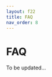 ```yaml
---
layout: f22
title: FAQ
nav_order: 8
---
```


# FAQ

To be updated...

<!-- # For Current Students

## Quiz

Q: Is the quiz open-book or closed book?
{: .fw-700 }

A: It’s open-book. Though you might have a hard time answering them if you don’t know and understand the content.

Q: Will the correct answers of quizzes and explanations be provided? Should I ask on Piazza if I have any doubts about the quiz?
{: .fw-700 }

A: You’ll get to see answers to the quiz post the deadline. If you have any questions feel free to ask them afterwards.

## Project

Q: How can we access the sample solutions? I don't think my code is the best and want to look into some references.
{: .fw-700 }

A: You’ll need to come to OH to discuss that.

## AIV

Q: Can we use some portion of the official docs for the library? 
{: .fw-700 }

A: All official docs are fair game to students, and we **expect** you to use them as you work on the assignments. Please, however, add any references to the docs if they include more than 2-3 lines of sample code that you are pulling from. It helps us attribute your code to the right location.


Q: Can we use such and such Medium articles?
{: .fw-700 }

A: It depends. You should ask us on Piazza if you have any questions. In general, the rule of thumb is that, if the page contains more than 2-3 lines of real code, I'd **avoid** it. **The official docs, coupled with the primers,** should be enough for most assignments. 

Note: **You should always write your code from scratch in this course, copying as little code as possible. If you have general concept questions,** say "why is this particular thing the way it is", these are wonderful Piazza questions! Please ask them, as we love to answer those questions!

Q: I'm stuck on some error message. Can I cite the resource that helped me out of it? 
{: .fw-700 }

A: Yes. You're allowed to search error messages and use their results to help you out. **You will need to cite any and all such resources of that type.** We understand that using such resources is recommended for this approach, but we also would like to remind you to make it clear wherever you are taking this code from and to take the time to **understand why it works,** as that can be very important for future solutions. **The projects on this course build on one another conceptually–not understanding some tool will come back to haunt you later on.**
 
Q: What is checked for an AIV? 
{: .fw-700 }

A: All submissions are checked, not just the last submission.

Q: Some algorithms usually have a single type of implementation. If the majority have implemented it similarly, will it be an AIV?
{: .fw-700 }

A: In our experience, this is not the case. Given that we ask for variations on these algorithms, students tend to implement these variations rather differently. While the high-level idea might be the same, the exact lines of code you'll put in to solve that problem will be different enough for AIV purposes.

Q: ​​If I looked up the official document of Pandas to find the right function to use, for instance, the conversion of timestamp, we shall include the document in the reference if we take more than 2-3 lines from the documentation. But I basically just looked at the examples of functions and learned about their use. Do I need to include the official doc in my reference in this case?
{: .fw-700 }

A: Usually, unless you actually use more than 2-3 lines of the code from examples or illustrations of official documents, you do not need to cite them in references as you are expected to look up the definitions of APIs and functions using the official docs. 

Q: ​​Will using only one line of code from an online resource cause an AIV?
{: .fw-700 }

A: If you put it in references and cite it accordingly you should be fine.

Q: If I looked up some functions in the Numpy documentation to know how to use the function, I don't need to add it to the reference, right?
{: .fw-700 }

A: You don’t need to.

Q: I submitted the project but forgot to add the source of a Medium article I referred to. My code is quite similar to the one in that article despite some subtle differences. Should I re-submit the project with the reference file?
{: .fw-700 }

A: Yes, please.

## Grade
Q: Will a grade scale be officially released for the course (the numeric cutoffs for each letter grade)?
{: .fw-700 }

A: We don’t release one, namely as it depends on the distribution of grades in a single semester.

Q: I saw the requirements to get a pass grade in this course:
{: .fw-700 }

![P/NP Image]({{ site.baseurl }}{{ page.subpath }}/assets/images/p-np-image.png)
{: style="max-width: 800px"}

Does that mean that none of the quiz scores count for the grade? Also, are the scores for other projects beside project 6 and 7 count for the grade?
{: .fw-700 }

A: To clarify:
1. These are requirements **in addition** to getting a passing grade in the class. Thus, you'll need to get at least the grade that your program specifies as a pass to pass the course (usually close to a C-, but check with your program for specifics).

2. Quiz scores count for your grade, so they'll be important to passing due to the above grade requirement.

3. As stated in the snipped you have posted, you need to get a non-zero grade on each project to pass, beyond the grade requirement.

## OPE

Q: What is an OPE?
{: .fw-700 }

A: Online Programming Exercise

Q: In this week's OPE, in our group, not everyone gets to play a different role. Is this to be expected?
{: .fw-700 }

A: Yes. It's meant to simulate a realistic environment, where everyone does not always have a role.

Q: Do we have access to past OPE questions after our session and time in the future?
{: .fw-700 }

A: You can always download the OPE questions if you submitted them on Sail(), but otherwise no.

Q: ​​I missed the OPE. Could the questions which were asked during the OPE be shared after the deadlines so that I can practice on my own?
{: .fw-700 }

A: The goal of OPE is to test your collaborative skills, so it doesn’t make sense for you to do it alone. I don’t think you should worry about practicing questions because each OPE is on different topics and the Primers provide enough practice.

## TA/RA Opportunities

Q: I am interested in becoming a TA for the next semester. When will the opportunity become available and what do I do to prepare myself to be considered?
{: .fw-700 }

A: An announcement for TA positions will be posted on Piazza during the last few weeks of the course. We are looking for students who are both exceptional academically and enthusiastic to help other students succeed. To be a potential candidate, you should excel in the course and be an active member on Piazza answering public questions and/or offering complementary. These are two important factors to be considered for the TA position.

Q: I am interested in becoming a RA for the next semester. When will the opportunity become available and what do I do to prepare myself to be considered?
{: .fw-700 }

A: An RA’s duty is to assist with course development and other course-related research activities. RA positions are not available every semester, but keep an eye out for future opportunities should one arise.

# For Incoming or Prospective Students

Q: Where do I find information about the course content?
{: .fw-700 }

A: To find information about the course content including learning objectives, project descriptions, and conceptual topics, please see the Syllabus.

Q: I’m not sure if I have met the prerequisites of the course. Where do I find the course prerequisites and how do I prepare for them?
{: .fw-700 }

A: Please find the prerequisites under Syllabus/Overview. Also, feel free to check out the recommended preparatory courses to better prepare yourself for 11-637 under Related Courses/Preparatory courses for FCDS

Q: How do I register for the course?
{: .fw-700 }

A: For current and incoming CMU students, please register using the [Student Information Online (SIO)](https://s3.as.cmu.edu/sio/index.html){:target="_blank"} system. For non-CMU students, please Contact Us.

Q: I am on the waiting list. What should I do?
{: .fw-700 }

A: We periodically admit students from the waiting list to the course roster if space allows. If you have a special or urgent request, please Contact Us. -->
